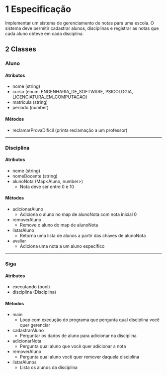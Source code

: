 # 1 Especificação
Implementar um sistema de gerenciamento de notas para uma escola. O sistema deve
permitir cadastrar alunos, disciplinas e registrar as notas que cada aluno
obteve em cada disciplina.

## 2 Classes
### Aluno
#### Atributos
- nome (string)
- curso (enum: ENGENHARIA_DE_SOFTWARE, PSICOLOGIA, LICENCIATURA_EM_COMPUTACAO)
- matrícula (string)
- periodo (number)
#### Métodos
- reclamarProvaDificil (printa reclamação a um professor)
---
### Disciplina
#### Atributos
- nome (string)
- nomeDocente (string)
- alunoNota (Map<Aluno, number>)
  - Nota deve ser entre 0 e 10
#### Métodos
- adicionarAluno
  - Adiciona o aluno no map de alunoNota com nota inicial 0
- removerAluno
  - Remove o aluno do map de alunoNota
- listarAluno
  - Retorna uma lista de alunos a partir das chaves de alunoNota
- avaliar
  - Adiciona uma nota a um aluno específico
---
### Siga
#### Atributos
- executando (bool)
- disciplina (Disciplina)
#### Métodos
- main
  - Loop com execução do programa que pergunta qual disciplina você quer gerenciar
- cadastrarAluno
  - Perguntar os dados de aluno para adicionar na disciplina
- adicionarNota
  - Pergunta qual aluno que você quer adicionar a nota
- removerAluno
  - Pergunta qual aluno você quer remover daquela disciplina
- listarAlunos
  - Lista os alunos da disciplina